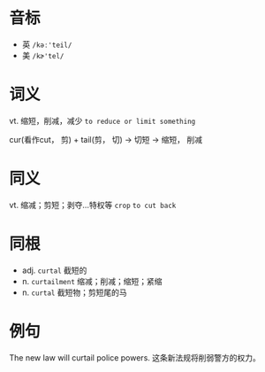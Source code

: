 # 音标

- 英 `/kəː'teil/`
- 美 `/kɚ'tel/`

# 词义

vt. 缩短，削减，减少
`to reduce or limit something`



cur(看作cut， 剪) + tail(剪， 切) → 切短 → 缩短， 削减

# 同义

vt. 缩减；剪短；剥夺…特权等
`crop` `to cut back`

# 同根

- adj. `curtal` 截短的
- n. `curtailment` 缩减；削减；缩短；紧缩
- n. `curtal` 截短物；剪短尾的马

# 例句

The new law will curtail police powers.
这条新法规将削弱警方的权力。


